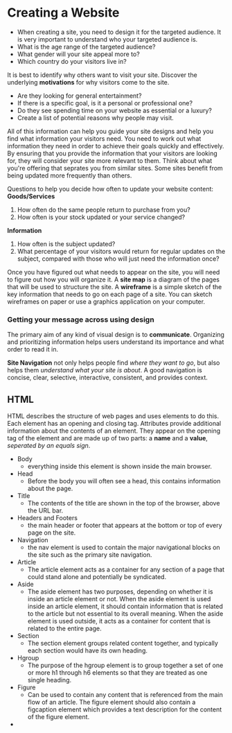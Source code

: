 # Creating a Website

* When creating a site, you need to design it for the targeted audience. It is very important to understand who your targeted audience is.
* What is the age range of the targeted audience?
* What gender will your site appeal more to?
* Which country do your visitors live in?

It is best to identify why others want to visit your site. Discover the underlying **motivations** for why visitors come to the site.


* Are they looking for general entertainment?
* If there is a specific goal, is it a personal or professional one?
* Do they see spending time on your website as essential or a luxury?
* Create a list of potential reasons why people may visit.

All of this information can help you guide your site designs and help you find what information your visitors need. You need to work out what information they need in order to achieve their goals quickly and effectively. By ensuring that you provide the information that your visitors are looking for, they will consider your site more relevant to them. Think about what you're offering that seprates you from similar sites. Some sites benefit from being updated more frequently than others.

Questions to help you decide how often to update your website content:
**Goods/Services**

1. How often do the same people return to purchase from you?
2. How often is your stock updated or your service changed?

**Information**

1. How often is the subject updated?
2. What percentage of your visitors would return for regular updates on the subject, compared with those who will just need the information once?

Once you have figured out what needs to appear on the site, you will need to figure out how you will organize it. A **site map** is a diagram of the pages that will be used to structure the site. A **wireframe** is a simple sketch of the key information that needs to go on each page of a site. You can sketch wireframes on paper or use a graphics application on your computer.

### Getting your message across using design

The primary aim of any kind of visual design is to **communicate**. Organizing and prioritizing information helps users understand its importance and what order to read it in.

**Site Navigation** not only helps people find _where they want to go_, but also helps them _understand what your site is about_. A good navigation is concise, clear, selective, interactive, consistent, and provides context.

## HTML

HTML describes the structure of web pages and uses elements to do this. Each element has an opening and closing tag. Attributes provide additional information about the contents of an element. They appear on the opening tag of the element and are made up of two parts: a **name** and a **value**, _seperated by an equals sign_.

* Body
    - everything inside this element is shown inside the main browser.
* Head
    - Before the body you will often see a head, this contains information about the page.
* Title
    - The contents of the title are shown in the top of the browser, above the URL bar.
* Headers and Footers
    - the main header or footer that appears at the bottom or top of every page on the site.
* Navigation
    - the nav element is used to contain the major navigational blocks on the site such as the primary site navigation.
* Article
    - The article element acts as a container for any section of a page that could stand alone and potentially be syndicated.
* Aside
    - The aside element has two purposes, depending on whether it is inside an article element or not. When the aside element is used inside an article element, it should contain information that is related to the article but not essential to its overall meaning. When the aside element is used outside, it acts as a container for content that is related to the entire page.
* Section
    - The section element groups related content together, and typically each section would have its own heading.
* Hgroup
    - The purpose of the hgroup element is to group together a set of one or more h1 through h6 elements so that they are treated as one single heading.
* Figure
    - Can be used to contain any content that is referenced from the main flow of an article. The figure element should also contain a figcaption element which provides a text description for the content of the figure element.
* <!-- -->